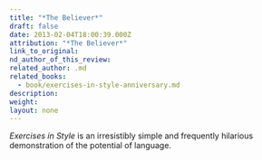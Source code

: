 ```yaml
---
title: "*The Believer*"
draft: false
date: 2013-02-04T18:00:39.000Z
attribution: "*The Believer*"
link_to_original:
nd_author_of_this_review:
related_author: .md
related_books:
  - book/exercises-in-style-anniversary.md
description:
weight:
layout: none
---
```

*Exercises in Style* is an irresistibly simple and frequently hilarious demonstration of the potential of language.

